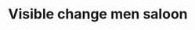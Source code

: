 ---
title: "Visible change men saloon"
url: /karachi/visible-change-men-saloon/
shop: hairdresser
---